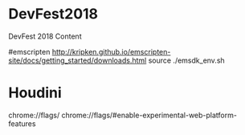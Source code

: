 # DevFest2018
DevFest 2018 Content

#emscripten
http://kripken.github.io/emscripten-site/docs/getting_started/downloads.html
source ./emsdk_env.sh

# Houdini
chrome://flags/ 
chrome://flags/#enable-experimental-web-platform-features
